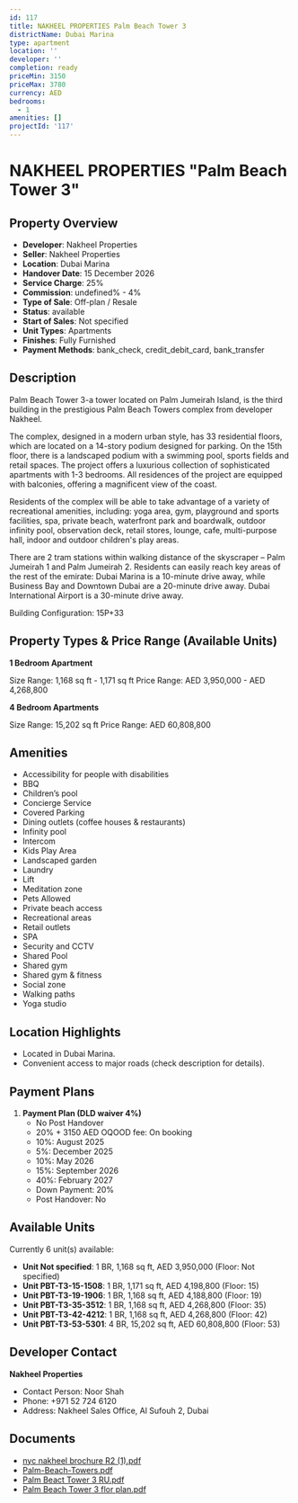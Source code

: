 ```yaml
---
id: 117
title: NAKHEEL PROPERTIES Palm Beach Tower 3
districtName: Dubai Marina
type: apartment
location: ''
developer: ''
completion: ready
priceMin: 3150
priceMax: 3780
currency: AED
bedrooms:
  - 1
amenities: []
projectId: '117'
---
```


# NAKHEEL PROPERTIES "Palm Beach Tower 3"

## Property Overview
- **Developer**: Nakheel Properties
- **Seller**: Nakheel Properties
- **Location**: Dubai Marina
- **Handover Date**: 15 December 2026
- **Service Charge**: 25%
- **Commission**: undefined% - 4%
- **Type of Sale**: Off-plan / Resale
- **Status**: available
- **Start of Sales**: Not specified
- **Unit Types**: Apartments
- **Finishes**: Fully Furnished
- **Payment Methods**: bank_check, credit_debit_card, bank_transfer

## Description
Palm Beach Tower 3-a tower located on Palm Jumeirah Island, is the third building in the prestigious Palm Beach Towers complex from developer Nakheel. 

The complex, designed in a modern urban style, has 33 residential floors, which are located on a 14-story podium designed for parking. On the 15th floor, there is a landscaped podium with a swimming pool, sports fields and retail spaces. The project offers a luxurious collection of sophisticated apartments with 1-3 bedrooms. All residences of the project are equipped with balconies, offering a magnificent view of the coast.

Residents of the complex will be able to take advantage of a variety of recreational amenities, including: yoga area, gym, playground and sports facilities, spa, private beach, waterfront park and boardwalk, outdoor infinity pool, observation deck, retail stores, lounge, cafe, multi-purpose hall, indoor and outdoor children's play areas.

There are 2 tram stations within walking distance of the skyscraper – Palm Jumeirah 1 and Palm Jumeirah 2. Residents can easily reach key areas of the rest of the emirate: Dubai Marina is a 10-minute drive away, while Business Bay and Downtown Dubai are a 20-minute drive away. Dubai International Airport is a 30-minute drive away.

Building Configuration: 15P+33

## Property Types & Price Range (Available Units)
**1 Bedroom Apartment**

Size Range: 1,168 sq ft - 1,171 sq ft
Price Range: AED 3,950,000 - AED 4,268,800

**4 Bedroom Apartments**

Size Range: 15,202 sq ft
Price Range: AED 60,808,800

## Amenities
- Accessibility for people with disabilities
- BBQ
- Children’s pool
- Concierge Service
- Covered Parking
- Dining outlets  (coffee houses & restaurants)
- Infinity pool
- Intercom
- Kids Play Area
- Landscaped garden
- Laundry
- Lift
- Meditation zone
- Pets Allowed
- Private beach access
- Recreational areas
- Retail outlets
- SPA
- Security and CCTV
- Shared Pool
- Shared gym
- Shared gym & fitness
- Social zone
- Walking paths
- Yoga studio

## Location Highlights
- Located in Dubai Marina.
- Convenient access to major roads (check description for details).

## Payment Plans
1. **Payment Plan (DLD waiver 4%)**
   - No Post Handover
   - 20% + 3150 AED OQOOD fee: On booking
   - 10%: August 2025
   - 5%: December 2025
   - 10%: May 2026
   - 15%: September 2026
   - 40%: February 2027
   - Down Payment: 20%
   - Post Handover: No

## Available Units
Currently 6 unit(s) available:
- **Unit Not specified**: 1 BR, 1,168 sq ft, AED 3,950,000 (Floor: Not specified)
- **Unit PBT-T3-15-1508**: 1 BR, 1,171 sq ft, AED 4,198,800 (Floor: 15)
- **Unit PBT-T3-19-1906**: 1 BR, 1,168 sq ft, AED 4,188,800 (Floor: 19)
- **Unit PBT-T3-35-3512**: 1 BR, 1,168 sq ft, AED 4,268,800 (Floor: 35)
- **Unit PBT-T3-42-4212**: 1 BR, 1,168 sq ft, AED 4,268,800 (Floor: 42)
- **Unit PBT-T3-53-5301**: 4 BR, 15,202 sq ft, AED 60,808,800 (Floor: 53)

## Developer Contact
**Nakheel Properties**
- Contact Person: Noor Shah
- Phone: +971 52 724 6120
- Address: Nakheel Sales Office, Al Sufouh 2, Dubai

## Documents
- [nyc nakheel brochure R2 (1).pdf](https://cdn.geniemap.net/2023/06/22/z0NYJQeOMMzeiqjavhWcMPazxVMa0CPOSrgwvH5J.pdf)
- [Palm-Beach-Towers.pdf](https://cdn.geniemap.net/2023/06/22/Mjr4qgEQSTZdHRh3OGZ0PDrpq1iY7Bq278xFEFXO.pdf)
- [Palm Beact Tower 3 RU.pdf](https://cdn.geniemap.net/2023/06/22/xkHONyqkXPIxcKKHJTjULf2MFvDtowiGpL8GA5GQ.pdf)
- [Palm Beach Tower 3 flor plan.pdf](https://cdn.geniemap.net/2023/08/09/WIac7nqRd9ZXgXqtpswInURKhLgQHfFBch7U0fHn.pdf)
